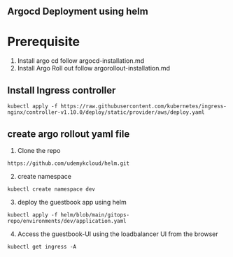 
## Argocd Deployment using helm

# Prerequisite

1.  Install argo cd follow argocd-installation.md
2.  Install Argo Roll out follow argorollout-installation.md


## Install Ingress controller
```
kubectl apply -f https://raw.githubusercontent.com/kubernetes/ingress-nginx/controller-v1.10.0/deploy/static/provider/aws/deploy.yaml
```

## create argo rollout yaml file

1. Clone the repo
```
https://github.com/udemykcloud/helm.git
```
2. create namespace
```
kubectl create namespace dev
```
3. deploy the guestbook app using helm
```
kubectl apply -f helm/blob/main/gitops-repo/environments/dev/application.yaml
```
4. Access the guestbook-UI using the loadbalancer UI from the browser
```
kubectl get ingress -A 
```
